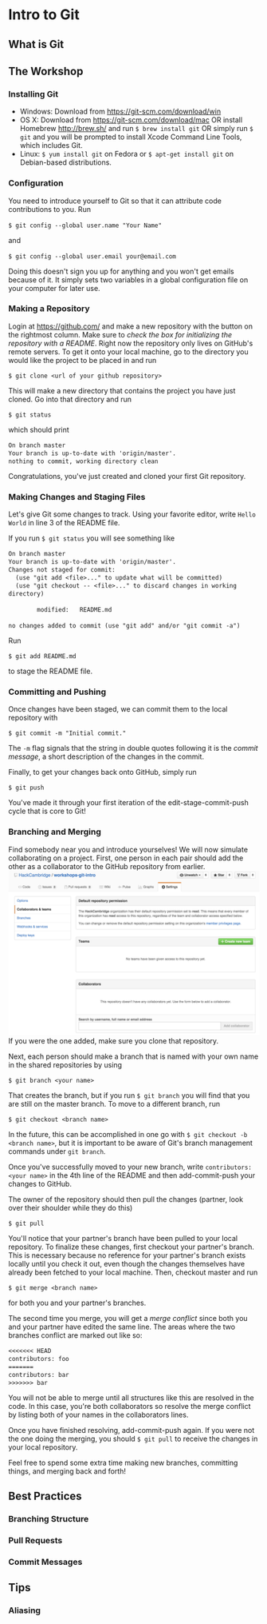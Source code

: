 # Intro to Git
## What is Git 

## The Workshop
### Installing Git
- Windows: Download from https://git-scm.com/download/win
- OS X: Download from https://git-scm.com/download/mac OR
 install Homebrew http://brew.sh/ and run `$ brew install git` OR
 simply run `$ git` and you will be prompted to install Xcode Command Line Tools,
 which includes Git.
- Linux: `$ yum install git` on Fedora or `$ apt-get install git` on Debian-based distributions.

### Configuration
You need to introduce yourself to Git so that it can attribute code contributions to you. Run

`$ git config --global user.name "Your Name"`

and

`$ git config --global user.email your@email.com`

Doing this doesn't sign you up for anything and you won't get emails because of it.
It simply sets two variables in a global configuration file on your computer for later use.

### Making a Repository
Login at https://github.com/ and make a new repository with the button on the rightmost column.
Make sure to *check the box for initializing the repository with a README*.
Right now the repository only lives on GitHub's remote servers. To get it onto your local machine,
go to the directory you would like the project to be placed in and run
```
$ git clone <url of your github repository>
```
This will make a new directory that contains the project you have just cloned. Go into that directory
and run
```
$ git status
```
which should print
```
On branch master
Your branch is up-to-date with 'origin/master'.
nothing to commit, working directory clean
```
Congratulations, you've just created and cloned your first Git repository.

### Making Changes and Staging Files
Let's give Git some changes to track.
Using your favorite editor, write `Hello World` in line 3 of the README file.

If you run `$ git status` you will see something like
```
On branch master
Your branch is up-to-date with 'origin/master'.
Changes not staged for commit:
  (use "git add <file>..." to update what will be committed)
  (use "git checkout -- <file>..." to discard changes in working directory)

        modified:   README.md

no changes added to commit (use "git add" and/or "git commit -a")
```
Run
```
$ git add README.md
```
to stage the README file.

### Committing and Pushing
Once changes have been staged, we can commit them to the local repository with 
```
$ git commit -m "Initial commit."
```
The `-m` flag signals that the string in double quotes following it is the *commit message*,
a short description of the changes in the commit.

Finally, to get your changes back onto GitHub, simply run
```
$ git push
```
You've made it through your first iteration of the edit-stage-commit-push cycle that is core to Git!

### Branching and Merging
Find somebody near you and introduce yourselves! We will now simulate collaborating on a project.
First, one person in each pair should add the other as a collaborator to the GitHub repository from earlier.
![Adding collaborators.](assets/add-collaborators.png)
If you were the one added, make sure you clone that repository.

Next, each person should make a branch that is named with your own name in the shared repositories by using
```
$ git branch <your name>
```
That creates the branch, but if you run `$ git branch` you will find that you are still on the master branch.
To move to a different branch, run
```
$ git checkout <branch name>
```
In the future, this can be accomplished in one go with `$ git checkout -b <branch name>`, but it is important
to be aware of Git's branch management commands under `git branch`.

Once you've successfully moved to your new branch, write `contributors: <your name>` in the 4th line of the
README and then add-commit-push your changes to GitHub.

The owner of the repository should then pull the changes (partner, look over their shoulder while they do this)
```
$ git pull
```
You'll notice that your partner's branch have been pulled to your local repository. To finalize these changes,
first checkout your partner's branch. This is necessary because no reference for your partner's branch exists locally
until you check it out, even though the changes themselves have already been fetched to your local machine.
Then, checkout master and run
```
$ git merge <branch name>
```
for both you and your partner's branches.

The second time you merge, you will get a *merge conflict* since both you and your partner have edited the same line.
The areas where the two branches conflict are marked out like so:
```
<<<<<<< HEAD
contributors: foo
=======
contributors: bar
>>>>>>> bar
```
You will not be able to merge until all structures like this are resolved in the code. In this case, you're both
collaborators so resolve the merge conflict by listing both of your names in the collaborators lines.

Once you have finished resolving, add-commit-push again. If you were not the one doing the merging, 
you should `$ git pull` to receive the changes in your local repository.

Feel free to spend some extra time making new branches, committing things, and merging back and forth!

## Best Practices
### Branching Structure
### Pull Requests
### Commit Messages

## Tips
### Aliasing
